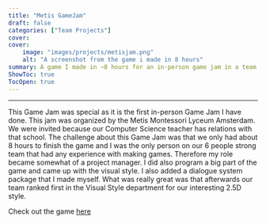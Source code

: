 ```yaml
---
title: "Metis GameJam"
draft: false
categories: ["Team Projects"]
cover:
cover:
    image: "images/projects/metisjam.png"
    alt: "A screenshot from the game i made in 8 hours"
summary: A game I made in ~8 hours for an in-person game jam in a team ranging ages 13-17.
ShowToc: true
TocOpen: true
---
```


---
This Game Jam was special as it is the first in-person Game Jam I have done. This jam was organized by the Metis Montessori Lyceum Amsterdam. We were invited because our Computer Science teacher has relations with that school. The challenge about this Game Jam was that we only had about 8 hours to finish the game and I was the only person on our 6 people strong team that had any experience with making games. Therefore my role became somewhat of a project manager. I did also program a big part of the game and came up with the visual style. I also added a dialogue system package that I made myself.
What was really great was that afterwards our team ranked first in the Visual Style department for our interesting 2.5D style.

Check out the game [here](https://chaoticaurora.itch.io/farmingsimulatorprototype)